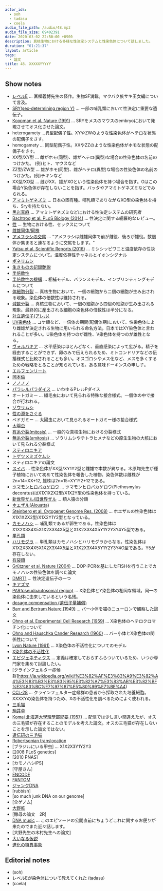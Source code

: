 ```yaml
---
actor_ids:
  - soh
  - tadasu
  - coela
audio_file_path: /audio/48.mp3
audio_file_size: 69402391
date: 2020-03-02 22:50:00 +0900
description: 真核生物における多様な性決定システムと性染色体について話しました。
duration: "01:21:37"
layout: article
tags: 
  - 論文
title: 48. XXXXXYYYYY
---
```


## Show notes
- [レベルE](https://www.amazon.co.jp/%E3%83%AC%E3%83%99%E3%83%ABE-1-%E3%82%B8%E3%83%A3%E3%83%B3%E3%83%97%E3%82%B3%E3%83%9F%E3%83%83%E3%82%AF%E3%82%B9-%E5%86%A8%E6%A8%AB-%E7%BE%A9%E5%8D%9A/dp/4088720717) ... 冨樫義博先生の怪作。生物SF満載。マクバク族サキ王女編について言及。
- [SRY(sex-determining region Y)](https://ghr.nlm.nih.gov/gene/SRY) ... 一部の哺乳類において性決定に重要な遺伝子。
- [Koopman et al. Nature (1991)](https://www.nature.com/articles/351117a0) ... SRYをメスのマウスのembryoにおいて発現させてオス化させた論文。
- heterogamety ...異型配偶子性。XYやZWのような性染色体がヘテロな状態の配偶子をさす。
- homogamety ... 同型配偶子性。XXやZZのような性染色体がホモな状態の配偶子をさす。
- XX型/XY型 ... 雌がホモ(同型)、雄がヘテロ(異型)な場合の性染色体の名前のつけかた。 (例)ヒト、マウスなど
- ZZ型/ZW型 ... 雄がホモ(同型)、雌がヘテロ(異型)な場合の性染色体の名前のつけかた。(例)チキンなど
- XX型/XO型 ... 雌がXX、雄がXOという性染色体を持つ場合を指す。Oはこの場合Y染色体が存在しないことを指す。バッタやアマミトゲネズミなどでみられる。
- [アマミトゲネズミ](https://ja.wikipedia.org/wiki/%E3%82%A2%E3%83%9E%E3%83%9F%E3%83%88%E3%82%B2%E3%83%8D%E3%82%BA%E3%83%9F) ... 日本の固有種。哺乳類でありながらXO型の染色体を持ち、Sryを持たない。
- [黒岩真麻](https://sites.google.com/site/kuroiwagroup/) ... アマミトゲネズミなどにおける性決定システムの研究者
- [Bachtrog et al. PLoS Biology (2014)](https://journals.plos.org/plosbiology/article?id=10.1371/journal.pbio.1001899) ... 性決定に関する網羅的なレビュー。
- [性](https://ja.wikipedia.org/wiki/%E6%80%A7_(%E7%94%9F%E7%89%A9%E5%AD%A6)) ... 生物における性、セックスについて
- [雌雄同体/同株](https://ja.wikipedia.org/wiki/%E9%9B%8C%E9%9B%84%E5%90%8C%E4%BD%93)
- [アメフラシの交尾](http://sunobeken.blog.fc2.com/blog-entry-12.html) ... "アメフラシは雌雄同体で前が雌役、後ろが雄役。数個体か集まると連なるように交尾をします。"
- [Yatsu et al. Scientific Reports (2016)](https://www.nature.com/articles/srep18581) ... ミシシッピワニと温度依存の性決定システムについて。温度依存性チャネルとイオンシグナル
- [ボネリムシ](http://www.ii-okinawa.ne.jp/people/croissan/nanjakorya/bonerimusi.html)
- [生きものの記録艶説](https://dl.ndl.go.jp/info:ndljp/pid/2934785)
- [半倍数性](https://ja.wikipedia.org/wiki/%E5%8D%8A%E5%80%8D%E6%95%B0%E6%80%A7)
- [半倍数性の機構](https://www.jstage.jst.go.jp/article/nl2001jsce/2003/111/2003_111_111_31/_pdf/-char/ja) ... 相補モデル、バランスモデル、インプリンティングモデルについて
- [体細胞分裂](https://ja.wikipedia.org/wiki/%E4%BD%93%E7%B4%B0%E8%83%9E%E5%88%86%E8%A3%82) ... 真核生物において、一個の細胞から二個の細胞が生み出される現象。染色体の倍数性は維持される。
- [減数分裂](https://ja.wikipedia.org/wiki/%E6%B8%9B%E6%95%B0%E5%88%86%E8%A3%82) ... 真核生物において、一個の細胞から四個の細胞が生み出される現象。最終的に産出される細胞の染色体の倍数性は半分になる。
- [対立遺伝子(アレル)](https://ja.wikipedia.org/wiki/%E5%AF%BE%E7%AB%8B%E9%81%BA%E4%BC%9D%E5%AD%90)
- [UV染色体](https://www.ncbi.nlm.nih.gov/pmc/articles/PMC6128410/) ... コケ類など、一倍体の期間(配偶体期)において、性染色体により雌雄が決定される生物に用いられる命名方法。日本ではXY染色体と言われることが多い。U染色体を持つのが雌性、V染色体を持つのが雄性となる。
- [ヴォルバキア](https://ja.wikipedia.org/wiki/%E3%83%9C%E3%83%AB%E3%83%90%E3%82%AD%E3%82%A2) ... 水平感染はほとんどなく、垂直感染によって広がる。精子を経由することができず、卵のみで伝えられるため、ミトコンドリアなどの伝播様式と比較されることも多い。オスゴロシやメス化など、メスを多くするための戦略をとることが知られている。ある意味ドーキンスの申し子。
- [エルフェンリート](https://www.amazon.co.jp/dp/B00ECT85R0/)
- [岡本倫](https://ja.wikipedia.org/wiki/%E5%B2%A1%E6%9C%AC%E5%80%AB)
- [ノノノノ](https://ja.wikipedia.org/wiki/%E3%83%8E%E3%83%8E%E3%83%8E%E3%83%8E)
- [パラレルパラダイス](https://yanmaga.jp/c/parapara/) ... いわゆるPレルPダイス
- オートガミー ... 繊毛虫において見られる特殊な接合様式。一個体の中で接合が行われる。
- [ゾウリムシ](https://ja.wikipedia.org/wiki/%E3%82%BE%E3%82%A6%E3%83%AA%E3%83%A0%E3%82%B7)
- [性の源をさぐる](https://www.amazon.co.jp/%E6%80%A7%E3%81%AE%E6%BA%90%E3%82%92%E3%81%95%E3%81%90%E3%82%8B-%E5%B2%A9%E6%B3%A2%E6%96%B0%E6%9B%B8-%E6%A8%8B%E6%B8%A1-%E5%AE%8F%E4%B8%80/dp/4004203457)
- ペドガミー ... 太陽虫において見られるオートガミー様の接合様式
- [太陽虫](https://ja.wikipedia.org/wiki/%E5%A4%AA%E9%99%BD%E8%99%AB)
- [有糸分裂(mitosis)](https://ja.wikipedia.org/wiki/%E6%9C%89%E7%B3%B8%E5%88%86%E8%A3%82) ...  一般的な真核生物における分裂様式
- [無糸分裂(amitosis)](https://www.weblio.jp/content/%E7%84%A1%E7%B3%B8%E5%88%86%E8%A3%82) ... ゾウリムシやテトラヒメナなどの原生生物の大核において見られる分裂様式
- [スティロニキア](https://ja.wikipedia.org/wiki/%E3%82%B9%E3%83%86%E3%82%A3%E3%83%AD%E3%83%8B%E3%82%AD%E3%82%A2)
- [トゲツメミズケムシ](https://www.edu-ctr.pref.kanagawa.jp/kyouka/seibutu/micro/parts/10.html)
- スティロニキアの論文
- [スイバ](https://ja.wikipedia.org/wiki/%E3%82%B9%E3%82%A4%E3%83%90) ... 性染色体がXX型/XY1Y2型と雌雄で本数が異なる。木原均先生が種子植物において初めて性染色体を報告した植物。染色体数は雌株が2n=14=XX+12, 雄株は2n=15=XY1Y2+12である。
- [ツマモンヒロバカゲロウ](https://www.jstage.jst.go.jp/article/ggs1921/31/2/31_2_54/_pdf/-char/ja) ... ツマモンヒロバカゲロウ(Plethosmylus decoratus)はX1X1X2X2型/X1X2Y型の性染色体を持っている。
- [新世界ザル/旧世界ザル](https://www.pri.kyoto-u.ac.jp/PRI-QandA/BKeitouju.html) ... 類人猿の分類
- [ホエザル(Alouatta)](https://natgeo.nikkeibp.co.jp/nng/article/20141218/428900/) 
- [Steinberg et al. Cytogenet Genome Res. (2008)](https://www.ncbi.nlm.nih.gov/pubmed/19096205) ... ホエザルの性染色体はX1X1X2X2型/X1X2Y1Y2型となっている。
- [カモノハシ](https://ja.wikipedia.org/wiki/%E3%82%AB%E3%83%A2%E3%83%8E%E3%83%8F%E3%82%B7) ... 哺乳類であるが卵生である。性染色体はX1X2X3X4X5X1X2X3X4X5型とX1X2X3X4X5Y1Y2Y3Y4Y5型である。
- [単孔類](https://kotobank.jp/word/%E5%8D%98%E5%AD%94%E9%A1%9E-95014)
- [ハリモグラ](https://ja.wikipedia.org/wiki/%E3%83%8F%E3%83%AA%E3%83%A2%E3%82%B0%E3%83%A9) ... 単孔類はカモノハシとハリモグラからなる。性染色体はX1X2X3X4X5X1X2X3X4X5型とX1X2X3X4X5Y1Y2Y3Y4O型である。Y5が存在しない。
- [有袋類](https://ja.wikipedia.org/wiki/%E6%9C%89%E8%A2%8B%E9%A1%9E)
- [Grützner et al. Nature (2004)](https://www.nature.com/articles/nature03021) ... DOP-PCRを基にしたFISHを行うことでカモノハシの性染色体を調べた論文
- [DMRT1](https://ghr.nlm.nih.gov/gene/DMRT1) ... 性決定遺伝子の一つ
- [キアズマ](https://www.weblio.jp/content/%E3%82%AD%E3%82%A2%E3%82%BA%E3%83%9E)
- [PAR(pseudoautosomal region)](https://en.wikipedia.org/wiki/Pseudoautosomal_region) ... X染色体とY染色体の相同な領域。同一の染色体に由来しているという名残。
- [dosage compensation (遺伝子量補償)](https://ja.wikipedia.org/wiki/%E9%81%BA%E4%BC%9D%E5%AD%90%E9%87%8F%E8%A3%9C%E5%84%9F)
- [Barr and Bertram Nature (1949)](https://www.nature.com/articles/163676a0) ... バー小体を猫のニューロンで観察した論文
- [Ohno et al. Experimental Cell Research (1959)](https://www.sciencedirect.com/science/article/abs/pii/001448275990031X) ... X染色体のヘテロクロマチン化について
- [Ohno and Hauschka Cander Research (1960)](https://cancerres.aacrjournals.org/content/20/4/541.long) ... バー小体とX染色体の関係性について
- [Lyon Nature (1961)](https://www.nature.com/articles/190372a0) ... X染色体の不活性化についてのモデル
- [X染色体の不活性化](https://ja.wikipedia.org/wiki/X%E6%9F%93%E8%89%B2%E4%BD%93%E3%81%AE%E4%B8%8D%E6%B4%BB%E6%80%A7%E5%8C%96)
- [エピジェネティクス](https://ja.wikipedia.org/wiki/%E3%82%A8%E3%83%94%E3%82%B8%E3%82%A7%E3%83%8D%E3%83%86%E3%82%A3%E3%82%AF%E3%82%B9) ... 定義は確定しておらずふらついているため、いつか専門家を集めて討論したい。
- [クラインフェルター症候群]https://ja.wikipedia.org/wiki/%E3%82%AF%E3%83%A9%E3%82%A4%E3%83%B3%E3%83%95%E3%82%A7%E3%83%AB%E3%82%BF%E3%83%BC%E7%97%87%E5%80%99%E7%BE%A4)
- [CCL-28](https://www.atcc.org/Products/All/CCL-28.aspx) ... クラインフェルター症候群の患者から採取された培養細胞。XXXXYの染色体を持つため、Xの不活性化を調べるためによく使われる。
- [三毛猫](https://ja.wikipedia.org/wiki/%E4%B8%89%E6%AF%9B%E7%8C%AB)
- [駒井卓](https://ja.wikipedia.org/wiki/%E9%A7%92%E4%BA%95%E5%8D%93)
- [Komai 北海道大學理學部紀要 (1957)](https://eprints.lib.hokudai.ac.jp/dspace/bitstream/2115/27237/1/13(1_4)_P253-258.pdf) ... 配信では少し言い間違えたが、オスの三毛猫が存在することのモデルを考えた論文。オスの三毛猫が存在しないことを示した論文ではない。
- [遺伝研の三毛猫](https://izu.keizai.biz/headline/303/)
- [Robertsonian translocation](https://en.wikipedia.org/wiki/Robertsonian_translocation)
- [ブラジルにいる甲虫] ... X1X2X3Y1Y2Y3
- [2008 PLoS genetics]
- [2010 PNAS]
- [カモノハシiPS]
- [守屋さん]
- [ENCODE](https://www.encodeproject.org/)
- [FANTOM](https://fantom.gsc.riken.jp/)
- [ジャンクDNA](https://ja.wikipedia.org/wiki/%E3%82%B8%E3%83%A3%E3%83%B3%E3%82%AFDNA)
- [rubbish]
- [so much junk DNA on our genome]
- [全ゲノム]
- [大野乾](https://ja.wikipedia.org/wiki/%E5%A4%A7%E9%87%8E%E4%B9%BE)
- [酵母の論文　2R]
- [DNA music](https://en.wikipedia.org/wiki/Protein_music) ...  このエピソードの公開直前にちょうどこれに関するお便りが来たのでまた近々話します。
- [大野先生の木村先生への論文]
- [大いなる仮説](https://www.amazon.co.jp/%E5%A4%A7%E3%81%84%E3%81%AA%E3%82%8B%E4%BB%AE%E8%AA%AC%E2%80%95DNA%E3%81%8B%E3%82%89%E3%81%AE%E3%83%A1%E3%83%83%E3%82%BB%E3%83%BC%E3%82%B8-%E5%A4%A7%E9%87%8E-%E4%B9%BE/dp/4946398678)
- [進化の特異事象](https://www.amazon.co.jp/%E9%80%B2%E5%8C%96%E3%81%AE%E7%89%B9%E7%95%B0%E4%BA%8B%E8%B1%A1-%E3%82%AF%E3%83%AA%E3%82%B9%E3%83%86%E3%82%A3%E3%82%A2%E3%83%B3%E3%83%BB%E3%83%89%E3%83%BB%E3%83%87%E3%83%A5%E3%83%BC%E3%83%96/dp/4903532054)

## Editorial notes
- (soh)
- レベルEが染色体について教えてくれた (tadasu)
- (coela)
